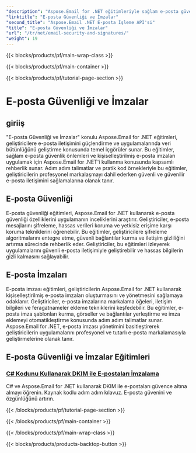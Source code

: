 ```yaml
---
"description": "Aspose.Email for .NET eğitimleriyle sağlam e-posta güvenlik önlemleri ve kişiselleştirilmiş imzalar uygulayın. Güvenli iletişimi ve profesyonel markalaşmayı garantileyin."
"linktitle": "E-posta Güvenliği ve İmzalar"
"second_title": "Aspose.Email .NET E-posta İşleme API'si"
"title": "E-posta Güvenliği ve İmzalar"
"url": "/tr/net/email-security-and-signatures/"
"weight": 19
---
```


{{< blocks/products/pf/main-wrap-class >}}

{{< blocks/products/pf/main-container >}}

{{< blocks/products/pf/tutorial-page-section >}}

# E-posta Güvenliği ve İmzalar


## giriiş

"E-posta Güvenliği ve İmzalar" konulu Aspose.Email for .NET eğitimleri, geliştiricilere e-posta iletişimini güçlendirme ve uygulamalarında veri bütünlüğünü geliştirme konusunda temel içgörüler sunar. Bu eğitimler, sağlam e-posta güvenlik önlemleri ve kişiselleştirilmiş e-posta imzaları uygulamak için Aspose.Email for .NET'i kullanma konusunda kapsamlı rehberlik sunar. Adım adım talimatlar ve pratik kod örnekleriyle bu eğitimler, geliştiricilerin profesyonel markalaşmayı dahil ederken güvenli ve güvenilir e-posta iletişimini sağlamalarına olanak tanır.

## E-posta Güvenliği

E-posta güvenliği eğitimleri, Aspose.Email for .NET kullanarak e-posta güvenliği özelliklerini uygulamanın inceliklerini araştırır. Geliştiriciler, e-posta mesajlarını şifreleme, hassas verileri koruma ve yetkisiz erişime karşı koruma tekniklerini öğrenebilir. Bu eğitimler, geliştiricilere şifreleme algoritmalarını entegre etme, güvenli bağlantılar kurma ve iletişim gizliliğini artırma sürecinde rehberlik eder. Geliştiriciler, bu eğitimleri izleyerek uygulamalarını güvenli e-posta iletişimiyle geliştirebilir ve hassas bilgilerin gizli kalmasını sağlayabilir.

## E-posta İmzaları

E-posta imzası eğitimleri, geliştiricilerin Aspose.Email for .NET kullanarak kişiselleştirilmiş e-posta imzaları oluşturmasını ve yönetmesini sağlamaya odaklanır. Geliştiriciler, e-posta imzalarına markalama öğeleri, iletişim bilgileri ve feragatnameler ekleme tekniklerini keşfedebilir. Bu eğitimler, e-posta imza şablonları kurma, görseller ve bağlantılar yerleştirme ve imza eklemeyi otomatikleştirme konusunda adım adım talimatlar sunar. Aspose.Email for .NET, e-posta imzası yönetimini basitleştirerek geliştiricilerin uygulamalarını profesyonel ve tutarlı e-posta markalamasıyla geliştirmelerine olanak tanır.


## E-posta Güvenliği ve İmzalar Eğitimleri

### [C# Kodunu Kullanarak DKIM ile E-postaları İmzalama](./signing-emails-with-dkim-using-csharp-code/)
C# ve Aspose.Email for .NET kullanarak DKIM ile e-postaları güvence altına almayı öğrenin. Kaynak kodlu adım adım kılavuz. E-posta güvenini ve özgünlüğünü artırın.

{{< /blocks/products/pf/tutorial-page-section >}}

{{< /blocks/products/pf/main-container >}}

{{< /blocks/products/pf/main-wrap-class >}}

{{< blocks/products/products-backtop-button >}}